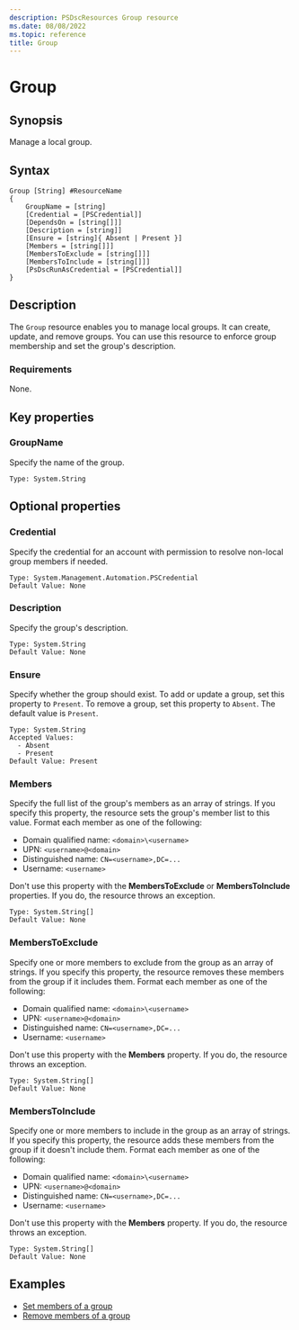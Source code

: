```yaml
---
description: PSDscResources Group resource
ms.date: 08/08/2022
ms.topic: reference
title: Group
---
```


# Group

## Synopsis

Manage a local group.

## Syntax

```Syntax
Group [String] #ResourceName
{
    GroupName = [string]
    [Credential = [PSCredential]]
    [DependsOn = [string[]]]
    [Description = [string]]
    [Ensure = [string]{ Absent | Present }]
    [Members = [string[]]]
    [MembersToExclude = [string[]]]
    [MembersToInclude = [string[]]]
    [PsDscRunAsCredential = [PSCredential]]
}
```

## Description

The `Group` resource enables you to manage local groups. It can create, update, and remove groups.
You can use this resource to enforce group membership and set the group's description.

### Requirements

None.

## Key properties

### GroupName

Specify the name of the group.

```
Type: System.String
```

## Optional properties

### Credential

Specify the credential for an account with permission to resolve non-local group members if needed.

```
Type: System.Management.Automation.PSCredential
Default Value: None
```

### Description

Specify the group's description.

```
Type: System.String
Default Value: None
```

### Ensure

Specify whether the group should exist. To add or update a group, set this property to `Present`. To
remove a group, set this property to `Absent`. The default value is `Present`.

```
Type: System.String
Accepted Values:
  - Absent
  - Present
Default Value: Present
```

### Members

Specify the full list of the group's members as an array of strings. If you specify this property,
the resource sets the group's member list to this value. Format each member as one of the following:

- Domain qualified name: `<domain>\<username>`
- UPN: `<username>@<domain>`
- Distinguished name: `CN=<username>,DC=...`
- Username: `<username>`

Don't use this property with the **MembersToExclude** or **MembersToInclude** properties. If you
do, the resource throws an exception.

```
Type: System.String[]
Default Value: None
```

### MembersToExclude

Specify one or more members to exclude from the group as an array of strings. If you specify this
property, the resource removes these members from the group if it includes them. Format each member
as one of the following:

- Domain qualified name: `<domain>\<username>`
- UPN: `<username>@<domain>`
- Distinguished name: `CN=<username>,DC=...`
- Username: `<username>`

Don't use this property with the **Members** property. If you do, the resource throws an exception.

```
Type: System.String[]
Default Value: None
```

### MembersToInclude

Specify one or more members to include in the group as an array of strings. If you specify this
property, the resource adds these members from the group if it doesn't include them. Format each
member as one of the following:

- Domain qualified name: `<domain>\<username>`
- UPN: `<username>@<domain>`
- Distinguished name: `CN=<username>,DC=...`
- Username: `<username>`

Don't use this property with the **Members** property. If you do, the resource throws an exception.

```
Type: System.String[]
Default Value: None
```

## Examples

- [Set members of a group][1]
- [Remove members of a group][2]

[1]: SetMembers.md
[2]: RemoveMembers.md
